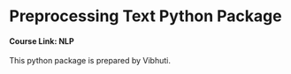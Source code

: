 # Preprocessing Text Python Package

#### Course Link: NLP

This python package is prepared by Vibhuti.